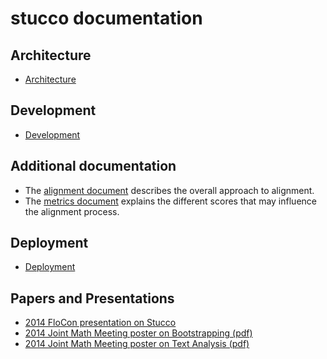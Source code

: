 stucco documentation
====================

## Architecture

* [Architecture](./docs/arch-v1.md)

## Development

* [Development](./docs/development.md)

## Additional documentation

* The [alignment document](./docs/alignment.md) describes the overall approach to alignment. 
* The [metrics document](./docs/metrics.md) explains the different scores that may influence the alignment process.

## Deployment

* [Deployment](./docs/deployment.md)


## Papers and Presentations

* [2014 FloCon presentation on Stucco](./presentations/2014-FloCon-Gerth.md)
* [2014 Joint Math Meeting poster on Bootstrapping (pdf)](2014-JMM-McNeill-BootstrappingPoster.pdf)
* [2014 Joint Math Meeting poster on Text Analysis (pdf)](2014-JMM-Jones-TextPoster.pdf)